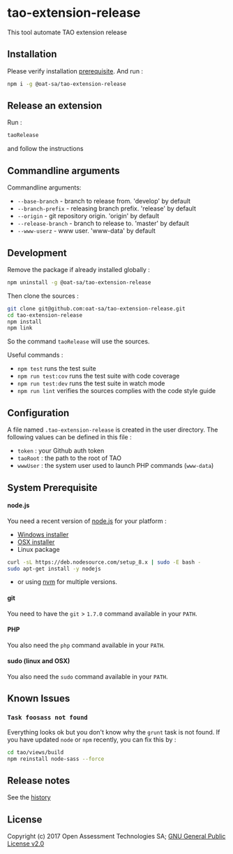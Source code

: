 # tao-extension-release

This tool automate TAO extension release

## Installation

Please verify installation [prerequisite](#prerequisite). And run :

```sh
npm i -g @oat-sa/tao-extension-release
```

## Release an extension

Run :

```sh
taoRelease
```

and follow the instructions

## Commandline arguments

Commandline arguments:

 - `--base-branch` - branch to release from. 'develop' by default
 - `--branch-prefix` - releasing branch prefix. 'release' by default
 - `--origin` - git repository origin. 'origin' by default
 - `--release-branch` - branch to release to. 'master' by default
 - `--www-userz` - www user. 'www-data' by default

## Development

Remove the package if already installed globally :

```sh
npm uninstall -g @oat-sa/tao-extension-release
```

Then clone the sources :

```sh
git clone git@github.com:oat-sa/tao-extension-release.git
cd tao-extension-release
npm install
npm link
```

So the command `taoRelease` will use the sources.

Useful commands :

 - `npm test` runs the test suite
 - `npm run test:cov` runs the test suite with code coverage
 - `npm run test:dev` runs the test suite in watch mode
 - `npm run lint` verifies the sources complies with the code style guide


## Configuration

A file named `.tao-extension-release` is created in the user directory.
The following values can be defined in this file :

 - `token` : your Github auth token
 - `taoRoot` : the path to the root of TAO
 - `wwwUser` : the system user used to launch PHP commands (`www-data`)


## System Prerequisite
<a name="prerequisite"></a>

#### node.js

You need a recent version of [node.js](https://nodejs.org) for your platform :

 - [Windows installer](https://nodejs.org/dist/v8.7.0/node-v8.7.0-x86.msi)
 - [OSX installer](https://nodejs.org/dist/v8.7.0/node-v8.7.0.pkg)
 - Linux package
```sh
curl -sL https://deb.nodesource.com/setup_8.x | sudo -E bash -
sudo apt-get install -y nodejs
```
 - or using [nvm](https://github.com/creationix/nvm#installation) for multiple versions.

#### git

You need to have the `git` > `1.7.0` command available in your `PATH`.

#### PHP

You also need the `php` command available in your `PATH`.

#### sudo (linux and OSX)

You also need the `sudo` command available in your `PATH`.


## Known Issues

### `Task foosass not found`

Everything looks ok but you don't know why the `grunt` task is not found. If you have updated `node` or `npm` recently, you can fix this by :

```sh
cd tao/views/build
npm reinstall node-sass --force
```

## Release notes

See the [history](HISTORY.md)

## License

Copyright (c) 2017 Open Assessment Technologies SA;
[GNU General Public License v2.0](https://github.com/oat-sa/tao-extension-release/blob/master/LICENSE)
